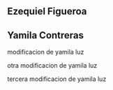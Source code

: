 ## Ezequiel Figueroa
## Yamila Contreras


modificacion de yamila luz

otra modificacion de yamila luz

tercera modificacion de yamila luz

